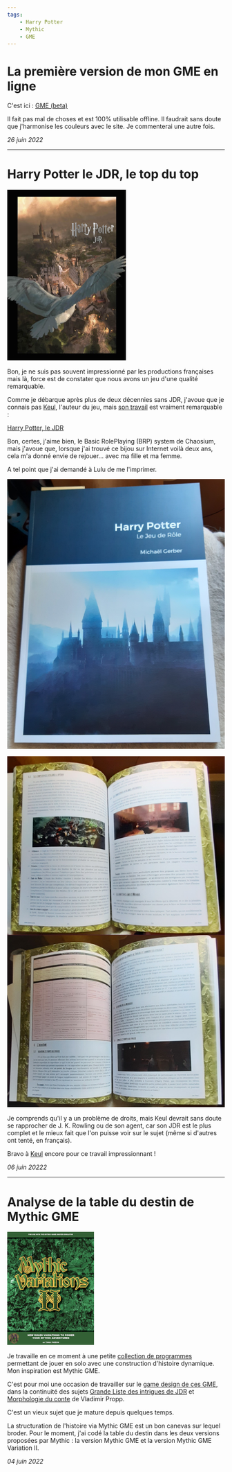 ```yaml
---
tags:
    - Harry Potter
    - Mythic
    - GME
---
```


# La première version de mon GME en ligne

C'est ici : <a href="../gme-version1-0.html">GME (beta)</a>

Il fait pas mal de choses et est 100% utilisable offline. Il faudrait sans doute que j'harmonise les couleurs avec le site. Je commenterai une autre fois.

_26 juin 2022_

---

# Harry Potter le JDR, le top du top

![Harry Potter le JDR](../images/harrypotter.png)

Bon, je ne suis pas souvent impressionné par les productions françaises mais là, force est de constater que nous avons un jeu d'une qualité remarquable.

Comme je débarque après plus de deux décennies sans JDR, j'avoue que je connais pas [Keul](https://www.geek-it.org/author/keul/), l'auteur du jeu, mais [son travail](https://www.geek-it.org/harry-potter-jdr/) est vraiment remarquable :

[Harry Potter, le JDR](https://www.geek-it.org/harry-potter-jdr/)

Bon, certes, j'aime bien, le Basic RolePlaying (BRP) system de Chaosium, mais j'avoue que, lorsque j'ai trouvé ce bijou sur Internet voilà deux ans, cela m'a donné envie de rejouer... avec ma fille et ma femme.

A tel point que j'ai demandé à Lulu de me l'imprimer.

![HP JDR](../images/hp-jdr.png)

![HP pages](../images/hp-pages.png)

Je comprends qu'il y a un problème de droits, mais Keul devrait sans doute se rapprocher de J. K. Rowling ou de son agent, car son JDR est le plus complet et le mieux fait que l'on puisse voir sur le sujet (même si d'autres ont tenté, en français).

Bravo à [Keul](https://www.geek-it.org/author/keul/) encore pour ce travail impressionnant !

_06 juin 20222_

---

# Analyse de la table du destin de Mythic GME

![Mythic variation 2](../images/Mythic-variations2.png)

Je travaille en ce moment à une petite [collection de programmes](https://github.com/orey/gme) permettant de jouer en solo avec une construction d'histoire dynamique. Mon inspiration est Mythic GME.

C'est pour moi une occasion de travailler sur le [game design de ces GME](../pages/gme.md), dans la continuité des sujets [Grande Liste des intrigues de JDR](../downloads/grande-liste.md) et [Morphologie du conte](../pages/propp.md) de Vladimir Propp.

C'est un vieux sujet que je mature depuis quelques temps.

La structuration de l'histoire via Mythic GME est un bon canevas sur lequel broder. Pour le moment, j'ai codé la table du destin dans les deux versions proposées par Mythic : la version Mythic GME et la version Mythic GME Variation II.

_04 juin 2022_
